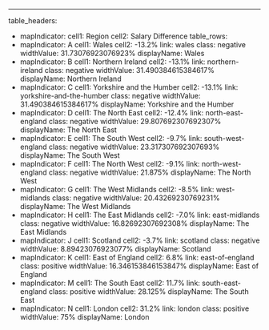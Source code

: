 ---
table_headers:
 - mapIndicator:
   cell1: Region
   cell2: Salary Difference
table_rows:
 - mapIndicator: A
   cell1: Wales
   cell2: -13.2%
   link: wales
   class: negative
   widthValue: 31.73076923076923%
   displayName: Wales
 - mapIndicator: B
   cell1: Northern Ireland
   cell2: -13.1%
   link: northern-ireland
   class: negative
   widthValue: 31.490384615384617%
   displayName: Northern Ireland
 - mapIndicator: C
   cell1: Yorkshire and the Humber
   cell2: -13.1%
   link: yorkshire-and-the-humber
   class: negative
   widthValue: 31.490384615384617%
   displayName: Yorkshire and the Humber
 - mapIndicator: D
   cell1: The North East
   cell2: -12.4%
   link: north-east-england
   class: negative
   widthValue: 29.807692307692307%
   displayName: The North East
 - mapIndicator: E
   cell1: The South West
   cell2: -9.7%
   link: south-west-england
   class: negative
   widthValue: 23.317307692307693%
   displayName: The South West
 - mapIndicator: F
   cell1: The North West
   cell2: -9.1%
   link: north-west-england
   class: negative
   widthValue: 21.875%
   displayName: The North West
 - mapIndicator: G
   cell1: The West Midlands
   cell2: -8.5%
   link: west-midlands
   class: negative
   widthValue: 20.43269230769231%
   displayName: The West Midlands
 - mapIndicator: H
   cell1: The East Midlands
   cell2: -7.0%
   link: east-midlands
   class: negative
   widthValue: 16.82692307692308%
   displayName: The East Midlands
 - mapIndicator: J
   cell1: Scotland
   cell2: -3.7%
   link: scotland
   class: negative
   widthValue: 8.89423076923077%
   displayName: Scotland
 - mapIndicator: K
   cell1: East of England
   cell2: 6.8%
   link: east-of-england
   class: positive
   widthValue: 16.346153846153847%
   displayName: East of England
 - mapIndicator: M
   cell1: The South East
   cell2: 11.7%
   link: south-east-england
   class: positive
   widthValue: 28.125%
   displayName: The South East
 - mapIndicator: N
   cell1: London
   cell2: 31.2%
   link: london
   class: positive
   widthValue: 75%
   displayName: London
